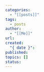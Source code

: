 ```yaml
---
categories:
  - "[[posts]]"
tags:
  - posts
author:
  - "[[Me]]"
url:
created:
  "{ date }":
published:
topics: []
status:
---
```

